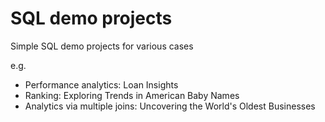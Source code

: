 # SQL demo projects

Simple SQL demo projects for various cases

e.g.

- Performance analytics: Loan Insights
- Ranking: Exploring Trends in American Baby Names
- Analytics via multiple joins: Uncovering the World's Oldest Businesses
